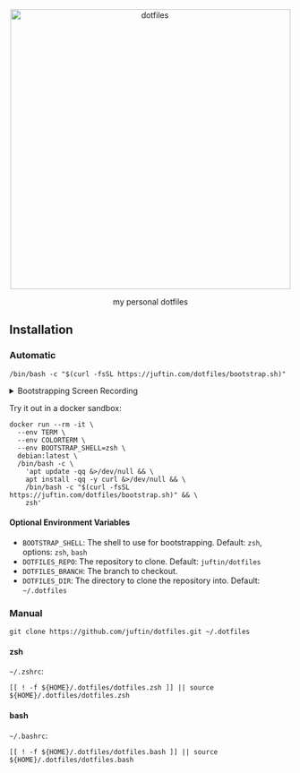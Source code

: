<div align="center">
  <a href="https://github.com/juftin/dotfiles">
    <img src="https://raw.githubusercontent.com/juftin/dotfiles/main/docs/logo.png" alt="dotfiles" width="500" />
  </a>
</div>

<p align="center">
my personal dotfiles
</p>

## Installation

### Automatic

```shell
/bin/bash -c "$(curl -fsSL https://juftin.com/dotfiles/bootstrap.sh)"
```

<!--skip-->
<details><summary>Bootstrapping Screen Recording</summary>
<p>

https://github.com/juftin/dotfiles/assets/49741340/fe45fa6a-96a5-401a-b40a-e1ee4fc4d9cf

</p>
</details>
<!--skip-->

Try it out in a docker sandbox:

```shell
docker run --rm -it \
  --env TERM \
  --env COLORTERM \
  --env BOOTSTRAP_SHELL=zsh \
  debian:latest \
  /bin/bash -c \
    'apt update -qq &>/dev/null && \
    apt install -qq -y curl &>/dev/null && \
    /bin/bash -c "$(curl -fsSL https://juftin.com/dotfiles/bootstrap.sh)" && \
    zsh'
```

#### Optional Environment Variables

-   `BOOTSTRAP_SHELL`: The shell to use for bootstrapping. Default: `zsh`, options: `zsh`, `bash`
-   `DOTFILES_REPO`: The repository to clone. Default: `juftin/dotfiles`
-   `DOTFILES_BRANCH`: The branch to checkout.
-   `DOTFILES_DIR`: The directory to clone the repository into. Default: `~/.dotfiles`

### Manual

```shell
git clone https://github.com/juftin/dotfiles.git ~/.dotfiles
```

#### zsh

`~/.zshrc`:

```shell
[[ ! -f ${HOME}/.dotfiles/dotfiles.zsh ]] || source ${HOME}/.dotfiles/dotfiles.zsh
```

#### bash

`~/.bashrc`:

```shell
[[ ! -f ${HOME}/.dotfiles/dotfiles.bash ]] || source ${HOME}/.dotfiles/dotfiles.bash
```

